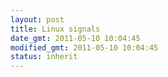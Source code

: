 ```yaml
---
layout: post
title: Linux signals
date_gmt: 2011-05-10 10:04:45
modified_gmt: 2011-05-10 10:04:45
status: inherit
---
```


